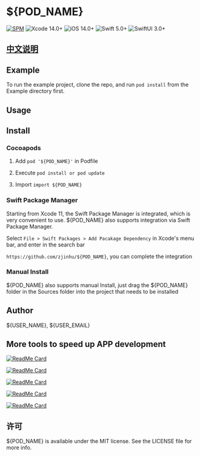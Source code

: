 # ${POD_NAME}


[![SPM](https://img.shields.io/badge/SPM-supported-DE5C43.svg?style=flat)](https://swift.org/package-manager/)
![Xcode 14.0+](https://img.shields.io/badge/Xcode-14.0%2B-blue.svg)
![iOS 14.0+](https://img.shields.io/badge/iOS-14.0%2B-blue.svg)
![Swift 5.0+](https://img.shields.io/badge/Swift-5.0%2B-orange.svg)
![SwiftUI 3.0+](https://img.shields.io/badge/SwiftUI-3.0%2B-orange.svg)

## [中文说明](https://github.com/zjinhu/${POD_NAME}/blob/main/README_ZH.md)

## Example

To run the example project, clone the repo, and run `pod install` from the Example directory first.

## Usage


## Install

### Cocoapods

1. Add `pod '${POD_NAME}'` in Podfile

2. Execute `pod install or pod update`

3. Import `import ${POD_NAME}`

### Swift Package Manager

Starting from Xcode 11, the Swift Package Manager is integrated, which is very convenient to use. ${POD_NAME} also supports integration via Swift Package Manager.

Select `File > Swift Packages > Add Pacakage Dependency` in Xcode's menu bar, and enter in the search bar

`https://github.com/zjinhu/${POD_NAME}`, you can complete the integration

### Manual Install

${POD_NAME} also supports manual Install, just drag the ${POD_NAME} folder in the Sources folder into the project that needs to be installed


## Author

${USER_NAME}, ${USER_EMAIL}

## More tools to speed up APP development

[![ReadMe Card](https://github-readme-stats.vercel.app/api/pin/?username=jackiehu&repo=SwiftMediator&theme=radical&locale=cn)](https://github.com/jackiehu/SwiftMediator)

[![ReadMe Card](https://github-readme-stats.vercel.app/api/pin/?username=jackiehu&repo=SwiftBrick&theme=radical&locale=cn)](https://github.com/jackiehu/SwiftBrick)

[![ReadMe Card](https://github-readme-stats.vercel.app/api/pin/?username=jackiehu&repo=SwiftLog&theme=radical&locale=cn)](https://github.com/jackiehu/SwiftLog)

[![ReadMe Card](https://github-readme-stats.vercel.app/api/pin/?username=jackiehu&repo=SwiftMesh&theme=radical&locale=cn)](https://github.com/jackiehu/SwiftMesh)

[![ReadMe Card](https://github-readme-stats.vercel.app/api/pin/?username=jackiehu&repo=SwiftNotification&theme=radical&locale=cn)](https://github.com/jackiehu/SwiftNotification)


## 许可

${POD_NAME} is available under the MIT license. See the LICENSE file for more info.
